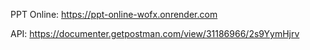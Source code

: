 PPT Online:
https://ppt-online-wofx.onrender.com

API:
https://documenter.getpostman.com/view/31186966/2s9YymHjrv
